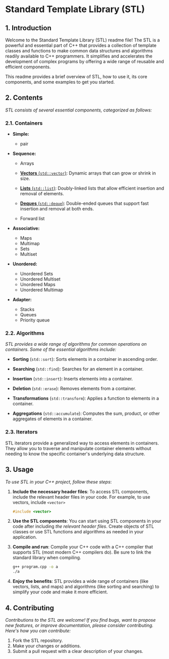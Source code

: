 # Standard Template Library (STL)

## 1. Introduction

Welcome to the Standard Template Library (STL) readme file! The STL is a powerful and essential part of C++ that provides a collection of template classes and functions to make common data structures and algorithms readily available to C++ programmers. It simplifies and accelerates the development of complex programs by offering a wide range of reusable and efficient components.

This readme provides a brief overview of STL, how to use it, its core components, and some examples to get you started.

## 2. Contents
*STL consists of several essential components, categorized as follows:*

### 2.1. Containers

- **Simple:**
    - pair
- **Sequence:**
    - Arrays
    
    - [**Vectors** (`std::vector`)](./vector/): Dynamic arrays that can grow or shrink in size.
    - [**Lists** (`std::list`)](./list/): Doubly-linked lists that allow efficient insertion and removal of elements.

    - [**Deques** (`std::deque`)](./deque/): Double-ended queues that support fast insertion and removal at both ends.
    - Forward list

- **Associative:**
    - Maps
    <!-- (std::map): Associative containers that store key-value pairs in a sorted order. -->
    - Multimap
    <!--An associative container that allows multiple elements with the same key, sorted by key. -->
     - Sets
    <!--(std::set): Containers that store unique elements in a sorted order. -->
    - Multiset
    <!-- An associative container that allows multiple elements with the same value, sorted by value. -->
<!-- 
- Unordered:
    
    - Unordered Multiset

    - Unordered Multimap
-->
- **Unordered:**
    - Unordered Sets
    <!-- (std::unordered_set): Containers that store unique elements in an unordered manner for faster access. -->
    - Unordered Multiset
    <!-- An associative container that allows multiple elements with the same value in an unordered manner for faster access. -->
    - Unordered Maps
    <!--(std::unordered_map): Associative containers that store key-value pairs in an unordered manner for faster access. -->
    - Unordered Multimap
    <!-- An associative container that allows multiple elements with the same key in an unordered manner for faster access. -->

- **Adapter:**
    - Stacks
    <!--(std::stack): LIFO (Last-In, First-Out) data structures. -->
    - Queues
    <!-- (std::queue): FIFO (First-In, First-Out) data structures. -->
    - Priority queue
    <!-- An adapter class that implements a priority queue, which allows efficient retrieval of the highest-priority element. -->

### 2.2. Algorithms

*STL provides a wide range of algorithms for common operations on containers. Some of the essential algorithms include:*

- **Sorting** (`std::sort`): Sorts elements in a container in ascending order.

- **Searching** (`std::find`): Searches for an element in a container.

- **Insertion** (`std::insert`): Inserts elements into a container.

- **Deletion** (`std::erase`): Removes elements from a container.

- **Transformations** (`std::transform`): Applies a function to elements in a container.

- **Aggregations** (`std::accumulate`): Computes the sum, product, or other aggregates of elements in a container.

### 2.3. Iterators

STL iterators provide a generalized way to access elements in containers. They allow you to traverse and manipulate container elements without needing to know the specific container's underlying data structure.

## 3. Usage

*To use STL in your C++ project, follow these steps*:

1. **Include the necessary header files**: To access STL components, include the relevant header files in your code. For example, to use vectors, include `<vector>`
    ```cpp
    #include <vector>
    ```
2. **Use the STL components**: You can start using STL components in your code after including *the relevant header files*. Create objects of STL classes or use STL functions and algorithms as needed in your application.

3. **Compile and run**: Compile your C++ code with a C++ compiler that supports STL (most modern C++ compilers do). Be sure to link the standard library when compiling.

    ```bash
    g++ program.cpp -o a
    ./a
    ```

4. **Enjoy the benefits**: STL provides a wide range of containers (like vectors, lists, and maps) and algorithms (like sorting and searching) to simplify your code and make it more efficient.

## 4. Contributing

*Contributions to the STL are welcome! If you find bugs, want to propose new features, or improve documentation, please consider contributing. Here's how you can contribute:*

1. Fork the STL repository.
1. Make your changes or additions.
1. Submit a pull request with a clear description of your changes.